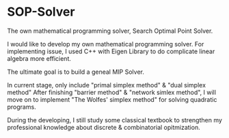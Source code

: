 # SOP-Solver
The own mathematical programming solver, Search Optimal Point Solver.

I would like to develop my own mathematical programming solver.
For implementing issue, I used C++ with Eigen Library to do complicate linear algebra more efficient.

The ultimate goal is to build a geneal MIP Solver.

In current stage, only include "primal simplex method" & "dual simplex method"
After finishing "barrier method" & "network simlex method", I will move on to implement "The Wolfes' simplex method" for solving quadratic programs.

During the developing, I still study some classical textbook to strengthen my professional knowledge about discrete & combinatorial opitmization.
